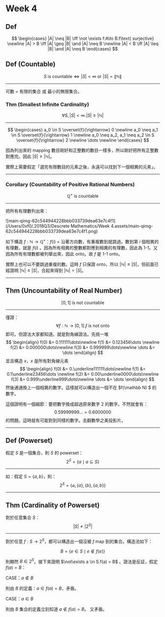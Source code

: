# Week 4

## Def

$$
\begin{cases}
|A| \neq |B| \iff \not \exists f:A\to B.f\text{ surjective} \newline
|A| > B \iff |A| \geq |B| \and |A| \neq B \newline
|A| < B \iff |A| \leq |B| \and |A| \neq B
\end{cases}
$$

## Def (Countable)

$$
S \text{ is countable} \iff |S| < \infty \text{ or }|S| = \|\mathbb N\| 
$$

---

可數 = 有限的集合 或 最小的無限集合。

### Thm (Smallest Infinite Cardinality)

$$
\forall S,|S| < \infty.|S| \geq |\mathbb N|
$$

---

$$
\begin{cases}
a_0 \in S \overset{f}{\rightarrow} 0 \newline
a_0 \neq a_1 \in S  \overset{f}{\rightarrow} 1 \newline
a_0 \neq a_2, a_1 \neq a_2 \in S  \overset{f}{\rightarrow} 2 \newline
\dots
\newline
\end{cases}
$$

因為列出來的 mapping 數目剛好和正整數的數目一樣多，所以剛好把所有正整數對應完。因此 $|S| \geq |\mathbb N|$。

實際上需要假定「選完有限數目的元素之後，永遠可以找到下一個相異的元素」。

---

### Corollary (Countability of Positive Rational Numbers)

$$
\mathbb Q^+ \text{ is countable}
$$

---

把所有有理數列出來：

![main-qimg-62c544944228bbb033739dea63e7c4f1](/Users/0xf0/.2018Q3/Descrete Mathematics/Week 4.assets/main-qimg-62c544944228bbb033739dea63e7c4f1.png)

如下構造 $f : \mathbb N \to \mathbb Q^+$：$f(i)$ = 沿著方向數，有重複數到就跳過。數到第 $i$ 個相異的有理數，就是 $f(i)$ 。因為所有相異的整數都對應到相異的有理數，因此為 1-1。又因為所有有理數都被列舉出來，因此 onto。故 $f$ 是 1-1 onto。

實際上也可以不要跳過重複的數。這時 $f$ 只保證 onto，所以 $|\mathbb N| \geq |S|$，但前面已經證明 $|\mathbb N| \leq |S|$，合起來得到 $|\mathbb N|  = |S|$。

---

## Thm (Uncountability of Real Number)

$$
[0,1] \text{ is not countable}
$$

---

僅證：
$$
\forall f:\mathbb N \to [0,1].f\text{ is not onto}
$$
即可。但證法大家都知道。就是對角線證法。先挑一堆
$$
\begin{align}
f(0) &= 0.111111\dots\newline
f(1) &= 0.123456\dots \newline
f(2) &= 0.000000\dots\newline
f(3) &= 0.999999\dots\newline
\dots &= \dots
\end{align}
$$
並且構造 $x$，$x$ 是所有對角線元素 
$$
\begin{align}
f(0) &= 0.\underline111111\dots\newline
f(1) &= 0.1\underline23456\dots \newline
f(2) &= 0.00\underline0000\dots\newline
f(3) &= 0.999\underline999\dots\newline
\dots &= \dots
\end{align}
$$
然後通通換上一個相異的數字。這樣就可以構造出一個不在 $f(\mathbb N) $ 的數字。

這個證明有一個細節：要把數字換成超過原來數字 2 的數字。不然就會有：
$$
0.59999999\dots = 0.6000000
$$
的問題。這時就有可能對到同樣的數字。去翻數學之美投影片。

---

## Def (Powerset)

假定 $S$ 是一個集合，則 $S$ 的 powerset：
$$
2^S = \{a \mid a \subseteq S\}
$$

---

如：假定 $S = \{a, b\}$，則：
$$
2^S = \{\varnothing,\{a\}, \{b\}, \{a, b\}\}
$$

---

## Thm (Cardinality of Powerset)

對於任意集合 $S$：
$$
|S| \neq |2^S|
$$

---
對於任意 $f:S \to 2^S$，都可以構造出一個沒被 $f$ map 到的集合。構造法如下：

$$
B = \{e \in S \mid e \not \in f(e)\}
$$

則顯然 $B \in 2^S$。接下來證明 $\not\exists a \in S.f(a) = B$ 。證法是反証，假定 $f(a) = B$：

CASE：$a \not\in B$

則由 $B$ 的定義：$a \in f(a) =B$，矛盾。

CASE：$a \in B$

則由 $B$ 集合的定義立刻知道 $a \not \in f(a) = B$。 又矛盾。

